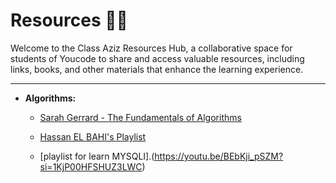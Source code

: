 # Resources 🔗🔗

Welcome to the Class Aziz Resources Hub, a collaborative space for students of Youcode to share and access valuable resources, including links, books, and other materials that enhance the learning experience.

---

- **Algorithms:**

  - [Sarah Gerrard - The Fundamentals of Algorithms](https://blog.sarahgerrard.me/the-fundamentals-of-algorithms)

  - [Hassan EL BAHI's Playlist](https://www.youtube.com/playlist?list=PLZpzLuUp9qXyWylaS9C8Z4uIKWZxQc3Cq)
  - [playlist for learn MYSQLI].(https://youtu.be/BEbKji_pSZM?si=1KjP00HFSHUZ3LWC) 
